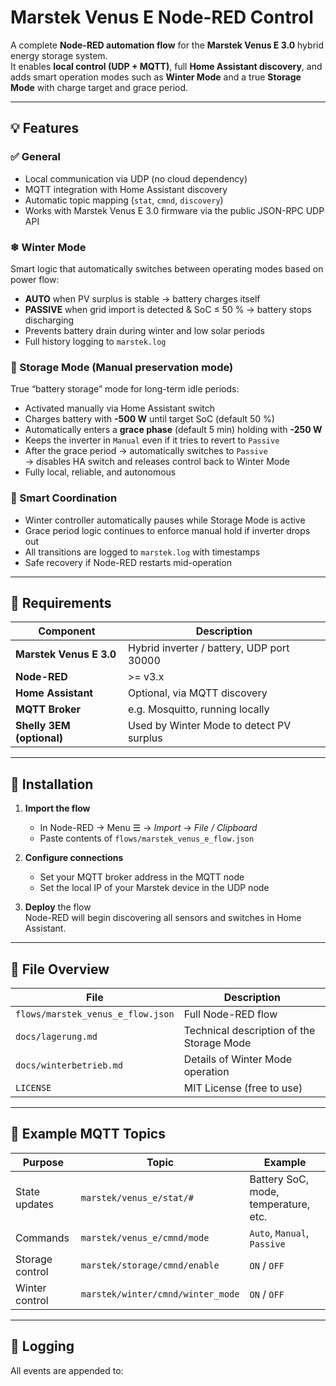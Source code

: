 # Marstek Venus E Node-RED Control

A complete **Node-RED automation flow** for the **Marstek Venus E 3.0** hybrid energy storage system.  
It enables **local control (UDP + MQTT)**, full **Home Assistant discovery**, and adds smart operation modes such as **Winter Mode** and a true **Storage Mode** with charge target and grace period.

---

## 💡 Features

### ✅ General
- Local communication via UDP (no cloud dependency)
- MQTT integration with Home Assistant discovery
- Automatic topic mapping (`stat`, `cmnd`, `discovery`)
- Works with Marstek Venus E 3.0 firmware via the public JSON-RPC UDP API

### ❄ Winter Mode
Smart logic that automatically switches between operating modes based on power flow:
- **AUTO** when PV surplus is stable → battery charges itself
- **PASSIVE** when grid import is detected & SoC ≤ 50 % → battery stops discharging
- Prevents battery drain during winter and low solar periods
- Full history logging to `marstek.log`

### 🔋 Storage Mode (Manual preservation mode)
True “battery storage” mode for long-term idle periods:
- Activated manually via Home Assistant switch
- Charges battery with **-500 W** until target SoC (default 50 %)
- Automatically enters a **grace phase** (default 5 min) holding with **-250 W**
- Keeps the inverter in `Manual` even if it tries to revert to `Passive`
- After the grace period → automatically switches to `Passive`  
  → disables HA switch and releases control back to Winter Mode
- Fully local, reliable, and autonomous

### 🧠 Smart Coordination
- Winter controller automatically pauses while Storage Mode is active
- Grace period logic continues to enforce manual hold if inverter drops out
- All transitions are logged to `marstek.log` with timestamps
- Safe recovery if Node-RED restarts mid-operation

---

## 🧰 Requirements

| Component | Description |
|------------|--------------|
| **Marstek Venus E 3.0** | Hybrid inverter / battery, UDP port 30000 |
| **Node-RED** | >= v3.x |
| **Home Assistant** | Optional, via MQTT discovery |
| **MQTT Broker** | e.g. Mosquitto, running locally |
| **Shelly 3EM (optional)** | Used by Winter Mode to detect PV surplus |

---

## 🧾 Installation

1. **Import the flow**  
   - In Node-RED → Menu ☰ → *Import* → *File / Clipboard*  
   - Paste contents of `flows/marstek_venus_e_flow.json`

2. **Configure connections**  
   - Set your MQTT broker address in the MQTT node  
   - Set the local IP of your Marstek device in the UDP node

3. **Deploy** the flow  
   Node-RED will begin discovering all sensors and switches in Home Assistant.

---

## 📁 File Overview

| File | Description |
|------|--------------|
| `flows/marstek_venus_e_flow.json` | Full Node-RED flow |
| `docs/lagerung.md` | Technical description of the Storage Mode |
| `docs/winterbetrieb.md` | Details of Winter Mode operation |
| `LICENSE` | MIT License (free to use) |

---

## 🧩 Example MQTT Topics

| Purpose | Topic | Example |
|----------|--------|----------|
| State updates | `marstek/venus_e/stat/#` | Battery SoC, mode, temperature, etc. |
| Commands | `marstek/venus_e/cmnd/mode` | `Auto`, `Manual`, `Passive` |
| Storage control | `marstek/storage/cmnd/enable` | `ON` / `OFF` |
| Winter control | `marstek/winter/cmnd/winter_mode` | `ON` / `OFF` |

---

## 🧾 Logging

All events are appended to:
